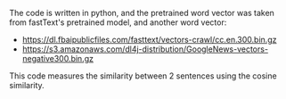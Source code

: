 The code is written in python, and the pretrained word vector was taken from fastText's pretrained model, and another word vector:
- https://dl.fbaipublicfiles.com/fasttext/vectors-crawl/cc.en.300.bin.gz
- https://s3.amazonaws.com/dl4j-distribution/GoogleNews-vectors-negative300.bin.gz

This code measures the similarity between 2 sentences using the cosine similarity. 
